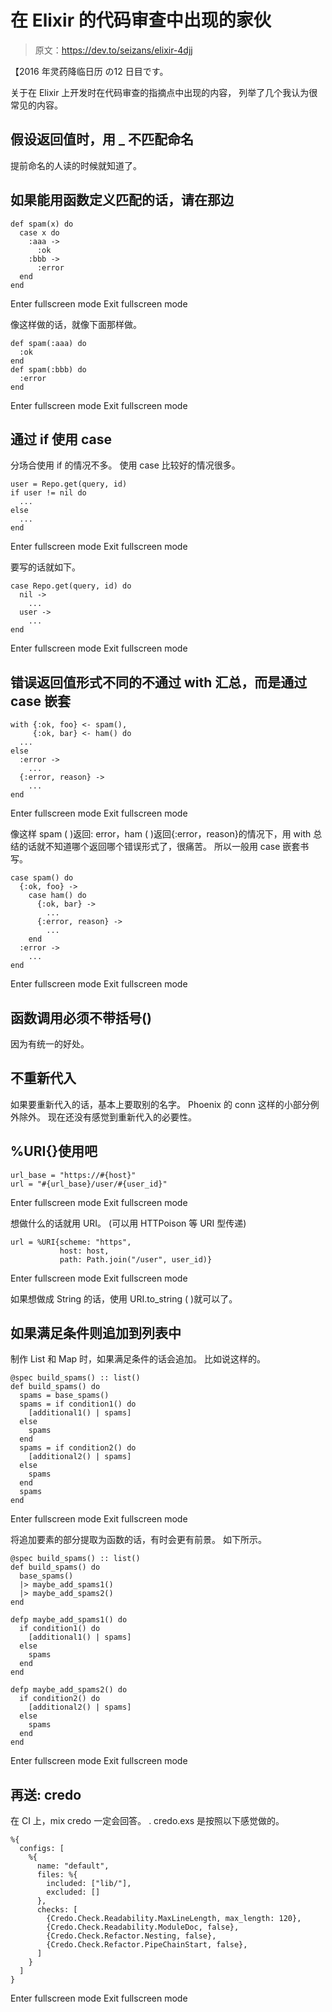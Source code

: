 # 在 Elixir 的代码审查中出现的家伙

> 原文：<https://dev.to/seizans/elixir-4djj>

【2016 年灵药降临日历 の12 日目です。

关于在 Elixir 上开发时在代码审查的指摘点中出现的内容，
列举了几个我认为很常见的内容。

## 假设返回值时，用 _ 不匹配命名

提前命名的人读的时候就知道了。

## 如果能用函数定义匹配的话，请在那边

```
def spam(x) do
  case x do
    :aaa ->
      :ok
    :bbb ->
      :error
  end
end 
```

Enter fullscreen mode Exit fullscreen mode

像这样做的话，就像下面那样做。

```
def spam(:aaa) do
  :ok
end
def spam(:bbb) do
  :error
end 
```

Enter fullscreen mode Exit fullscreen mode

## 通过 if 使用 case

分场合使用 if 的情况不多。
使用 case 比较好的情况很多。

```
user = Repo.get(query, id)
if user != nil do
  ...
else
  ...
end 
```

Enter fullscreen mode Exit fullscreen mode

要写的话就如下。

```
case Repo.get(query, id) do
  nil ->
    ...
  user ->
    ...
end 
```

Enter fullscreen mode Exit fullscreen mode

## 错误返回值形式不同的不通过 with 汇总，而是通过 case 嵌套

```
with {:ok, foo} <- spam(),
     {:ok, bar} <- ham() do
  ...
else
  :error ->
    ...
  {:error, reason} ->
    ...
end 
```

Enter fullscreen mode Exit fullscreen mode

像这样 spam ( )返回: error，ham ( )返回{:error，reason}的情况下，用
with 总结的话就不知道哪个返回哪个错误形式了，很痛苦。
所以一般用 case 嵌套书写。

```
case spam() do
  {:ok, foo} ->
    case ham() do
      {:ok, bar} ->
        ...
      {:error, reason} ->
        ...
    end
  :error ->
    ...
end 
```

Enter fullscreen mode Exit fullscreen mode

## 函数调用必须不带括号()

因为有统一的好处。

## 不重新代入

如果要重新代入的话，基本上要取别的名字。
Phoenix 的 conn 这样的小部分例外除外。
现在还没有感觉到重新代入的必要性。

## %URI{}使用吧

```
url_base = "https://#{host}"
url = "#{url_base}/user/#{user_id}" 
```

Enter fullscreen mode Exit fullscreen mode

想做什么的话就用 URI。 (可以用 HTTPoison 等 URI 型传递)

```
url = %URI{scheme: "https",
           host: host,
           path: Path.join("/user", user_id)} 
```

Enter fullscreen mode Exit fullscreen mode

如果想做成 String 的话，使用 URI.to_string ( )就可以了。

## 如果满足条件则追加到列表中

制作 List 和 Map 时，如果满足条件的话会追加。
比如说这样的。

```
@spec build_spams() :: list()
def build_spams() do
  spams = base_spams()
  spams = if condition1() do
    [additional1() | spams]
  else
    spams
  end
  spams = if condition2() do
    [additional2() | spams]
  else
    spams
  end
  spams
end 
```

Enter fullscreen mode Exit fullscreen mode

将追加要素的部分提取为函数的话，有时会更有前景。
如下所示。

```
@spec build_spams() :: list()
def build_spams() do
  base_spams()
  |> maybe_add_spams1()
  |> maybe_add_spams2()
end

defp maybe_add_spams1() do
  if condition1() do
    [additional1() | spams]
  else
    spams
  end
end

defp maybe_add_spams2() do
  if condition2() do
    [additional2() | spams]
  else
    spams
  end
end 
```

Enter fullscreen mode Exit fullscreen mode

## 再送: credo

在 CI 上，mix credo 一定会回答。
. credo.exs 是按照以下感觉做的。

```
%{
  configs: [
    %{
      name: "default",
      files: %{
        included: ["lib/"],
        excluded: []
      },
      checks: [
        {Credo.Check.Readability.MaxLineLength, max_length: 120},
        {Credo.Check.Readability.ModuleDoc, false},
        {Credo.Check.Refactor.Nesting, false},
        {Credo.Check.Refactor.PipeChainStart, false},
      ]
    }
  ]
} 
```

Enter fullscreen mode Exit fullscreen mode